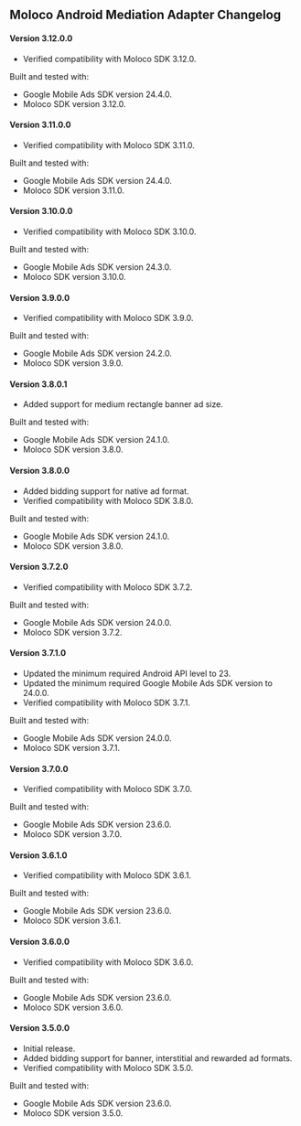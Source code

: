 ## Moloco Android Mediation Adapter Changelog

#### Version 3.12.0.0
- Verified compatibility with Moloco SDK 3.12.0.

Built and tested with:
- Google Mobile Ads SDK version 24.4.0.
- Moloco SDK version 3.12.0.

#### Version 3.11.0.0
- Verified compatibility with Moloco SDK 3.11.0.

Built and tested with:
- Google Mobile Ads SDK version 24.4.0.
- Moloco SDK version 3.11.0.

#### Version 3.10.0.0
- Verified compatibility with Moloco SDK 3.10.0.

Built and tested with:
- Google Mobile Ads SDK version 24.3.0.
- Moloco SDK version 3.10.0.

#### Version 3.9.0.0
- Verified compatibility with Moloco SDK 3.9.0.

Built and tested with:
- Google Mobile Ads SDK version 24.2.0.
- Moloco SDK version 3.9.0.

#### Version 3.8.0.1
- Added support for medium rectangle banner ad size.

Built and tested with:
- Google Mobile Ads SDK version 24.1.0.
- Moloco SDK version 3.8.0.

#### Version 3.8.0.0
- Added bidding support for native ad format.
- Verified compatibility with Moloco SDK 3.8.0.

Built and tested with:
- Google Mobile Ads SDK version 24.1.0.
- Moloco SDK version 3.8.0.

#### Version 3.7.2.0
- Verified compatibility with Moloco SDK 3.7.2.

Built and tested with:
- Google Mobile Ads SDK version 24.0.0.
- Moloco SDK version 3.7.2.

#### Version 3.7.1.0
- Updated the minimum required Android API level to 23.
- Updated the minimum required Google Mobile Ads SDK version to 24.0.0.
- Verified compatibility with Moloco SDK 3.7.1.

Built and tested with:
- Google Mobile Ads SDK version 24.0.0.
- Moloco SDK version 3.7.1.

#### Version 3.7.0.0
- Verified compatibility with Moloco SDK 3.7.0.

Built and tested with:
- Google Mobile Ads SDK version 23.6.0.
- Moloco SDK version 3.7.0.

#### Version 3.6.1.0
- Verified compatibility with Moloco SDK 3.6.1.

Built and tested with:
- Google Mobile Ads SDK version 23.6.0.
- Moloco SDK version 3.6.1.

#### Version 3.6.0.0
- Verified compatibility with Moloco SDK 3.6.0.

Built and tested with:
- Google Mobile Ads SDK version 23.6.0.
- Moloco SDK version 3.6.0.

#### Version 3.5.0.0
- Initial release.
- Added bidding support for banner, interstitial and rewarded ad formats.
- Verified compatibility with Moloco SDK 3.5.0.

Built and tested with:
- Google Mobile Ads SDK version 23.6.0.
- Moloco SDK version 3.5.0.
